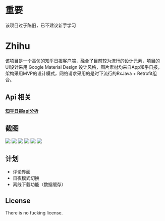 # 重要
该项目过于陈旧，已不建议新手学习

# Zhihu <br>
该项目是一个高仿的知乎日报客户端，融合了目前较为流行的设计元素，项目的UI设计采用 Google Material Design 设计风格，图片素材均来自App知乎日报，架构采用MVP的设计模式，网络请求采用的是时下流行的RxJava + Retrofit组合。<br>

## Api 相关 <br>
#### [知乎日报api分析](https://github.com/izzyleung/ZhihuDailyPurify/wiki/%E7%9F%A5%E4%B9%8E%E6%97%A5%E6%8A%A5-API-%E5%88%86%E6%9E%90)
## 截图 <br>
 ![](https://github.com/yiyibb/Zhihu/blob/master/app/1.png)
 ![](https://github.com/yiyibb/Zhihu/blob/master/app/2.png)
 ![](https://github.com/yiyibb/Zhihu/blob/master/app/3.png)
 ![](https://github.com/yiyibb/Zhihu/blob/master/app/4.png)
 ![](https://github.com/yiyibb/Zhihu/blob/master/app/5.png)
 ![](https://github.com/yiyibb/Zhihu/blob/master/app/6.png)
## 计划 <br>
- 评论界面 <br>
- 日夜模式切换 <br>
- 离线下载功能（数据缓存）<br>

## License <br>
There is no fucking license.<br>
